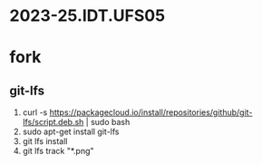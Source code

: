 # 2023-25.IDT.UFS05

# fork

## git-lfs

1. curl -s https://packagecloud.io/install/repositories/github/git-lfs/script.deb.sh | sudo bash
2. sudo apt-get install git-lfs
3. git lfs install
4. git lfs track "*.png"
